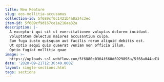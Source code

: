 ```yaml
---
title: New Feature
slug: eos-mollitia-accusamus
collection-id: 5f689cf0c1421b4a0a24c3ec
item-id: 5f689cf9d167ce1a216aa32a
description: |-
  A excepturi qui sit ut exercitationem voluptas dolorem incidunt.
  Voluptatem delectus maiores accusantium culpa.
  Eum fuga iusto quisquam aut facilis rerum aliquid debitis est.
  Ut optio sequi quis quaerat veniam non officia illum.
  Optio fugiat mollitia quae
image: >-
  https://uploads-ssl.webflow.com/5f6880c0304f660d6929895a/5f68a044ad18a18182411f3e_feature.svg
date: '2020-09-21T12:30:49.000Z'
layout: single-sections.html
tags: sections
---
```



